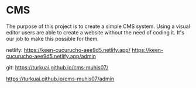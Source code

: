 # CMS

The purpose of this project is to create a simple CMS system. Using a visual editor users are able to create a website without the need of coding it. It's our job to make this possible for them.
 
netlify:
https://keen-cucurucho-aee9d5.netlify.app/
https://keen-cucurucho-aee9d5.netlify.app/admin



git:
https://turkuai.github.io/cms-muhis07/  

https://turkuai.github.io/cms-muhis07/admin